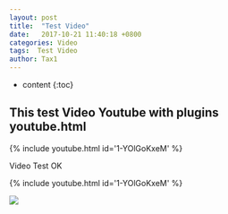```yaml
---
layout: post
title:  "Test Video"
date:   2017-10-21 11:40:18 +0800
categories: Video
tags:  Test Video
author: Tax1
---
```


* content
{:toc}


## This test Video Youtube with plugins youtube.html
{% include youtube.html id='1-YOlGoKxeM' %}




Video Test OK

{% include youtube.html id='1-YOlGoKxeM' %}

![](http://www.colorhexa.com/007ded.png)
